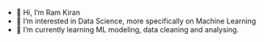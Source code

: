 - 👋 Hi, I’m Ram Kiran
- 👀 I’m interested in Data Science, more specifically on Machine Learning
- 🌱 I’m currently learning ML modeling, data cleaning and analysing. 


<!---
ramkiran55/ramkiran55 is a ✨ special ✨ repository because its `README.md` (this file) appears on your GitHub profile.
You can click the Preview link to take a look at your changes.
--->
